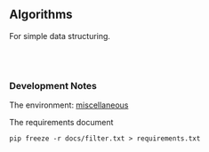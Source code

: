 ## Algorithms

For simple data structuring.

<br>
<br>

### Development Notes

The environment: [miscellaneous](https://github.com/briefings/energy#development-notes)

The requirements document

````shell
pip freeze -r docs/filter.txt > requirements.txt
````


<br>
<br>
<br>
<br>

<br>
<br>
<br>
<br>